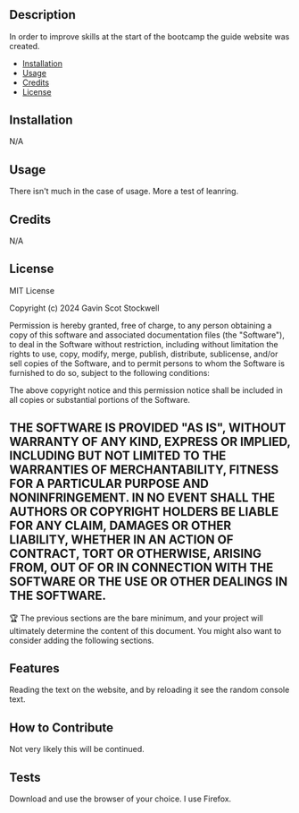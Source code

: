 # <Your-Project-Title>

## Description

In order to improve skills at the start of the bootcamp the guide website was created.


- [Installation](#installation)
- [Usage](#usage)
- [Credits](#credits)
- [License](#license)

## Installation
N/A

## Usage

There isn't much in the case of usage. More a test of leanring.

## Credits
N/A

## License

MIT License

Copyright (c) 2024 Gavin Scot Stockwell

Permission is hereby granted, free of charge, to any person obtaining a copy
of this software and associated documentation files (the "Software"), to deal
in the Software without restriction, including without limitation the rights
to use, copy, modify, merge, publish, distribute, sublicense, and/or sell
copies of the Software, and to permit persons to whom the Software is
furnished to do so, subject to the following conditions:

The above copyright notice and this permission notice shall be included in all
copies or substantial portions of the Software.

THE SOFTWARE IS PROVIDED "AS IS", WITHOUT WARRANTY OF ANY KIND, EXPRESS OR
IMPLIED, INCLUDING BUT NOT LIMITED TO THE WARRANTIES OF MERCHANTABILITY,
FITNESS FOR A PARTICULAR PURPOSE AND NONINFRINGEMENT. IN NO EVENT SHALL THE
AUTHORS OR COPYRIGHT HOLDERS BE LIABLE FOR ANY CLAIM, DAMAGES OR OTHER
LIABILITY, WHETHER IN AN ACTION OF CONTRACT, TORT OR OTHERWISE, ARISING FROM,
OUT OF OR IN CONNECTION WITH THE SOFTWARE OR THE USE OR OTHER DEALINGS IN THE
SOFTWARE.
---

🏆 The previous sections are the bare minimum, and your project will ultimately determine the content of this document. You might also want to consider adding the following sections.


## Features

Reading the text on the website, and by reloading it see the random console text.

## How to Contribute

Not very likely this will be continued.

## Tests

Download and use the browser of your choice. I use Firefox.
